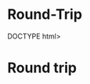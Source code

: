# Round-Trip
DOCTYPE html>
<html lang="hu">
<head>
    <meta charset="UTF-8">
    <meta name="viewport" content="width=device-width, initial-scale=1.0">
    <title>Bukodi-Vass Annamária</title>
    <meta name="author" content="Bukodi-Vass Annamária">

</head>
<body>
  <h1>Round trip</h1>
  <a href="
</body>

